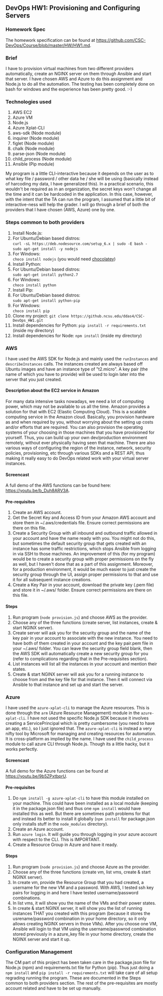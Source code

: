 ## DevOps HW1: Provisioning and Configuring Servers

### Homework Spec

The homework specification can be found at https://github.com/CSC-DevOps/Course/blob/master/HW/HW1.md. 

### Brief

I have to provision virtual machines from two different providers automatically, create an NGINX server on them through Ansible and start that server. I have chosen AWS and Azure to do this assignment and Node.js to do all the automation. The testing has been completely done on bash for windows and the experience has been pretty good. :-) 

### Technologies used

1. AWS EC2
2. Azure VM
3. Node.js
4. Azure Xplat-CLI 
5. aws-sdk (Node module)
6. inquirer (Node module)
7. figlet (Node module)
8. chalk (Node module)
9. parse-json (Node module)
10. child_process (Node module)
11. Ansible (Pip module)

My program is a little CLI-interactive because it depends on the user as to what key file / password / other data he / she will be using (basically instead of harcoding my data, I have generalized this). In a practical scenario, this wouldn't be required as in an organization, the secret keys won't change all the time and it can be hardcoded in the application. In this case, however, with the intent that the TA can run the program, I assumed that a little bit of interactive-ness will help the grader. I will go through a brief of both the providers that I have chosen (AWS, Azure) one by one. 

### Steps common to both providers

1. Install Node.js:
  1. For Ubuntu/Debian based distros:<br> `curl -sL https://deb.nodesource.com/setup_6.x | sudo -E bash -` <br>
`sudo apt-get install -y nodejs`
  2. For Windows: <br> `choco install nodejs` (you would need [chocolatey](https://chocolatey.org/install))
2. Install Python:
  1. For Ubuntu/Debian based distros:<br> `sudo apt-get install python2.7`
  2. For Windows: <br> `choco install python`
3. Install Pip:
  1. For Ubuntu/Debian based distros:<br> `sudo apt-get install python-pip`
  2. For Windows: <br> `choco install pip`
3. Clone my project: `git clone https://github.ncsu.edu/ddas4/CSC-DevOps_HW1.git`
4. Install dependencies for Python: `pip install -r requirements.txt` (inside my directory)
5. Install dependencies for Node: `npm install` (inside my directory)

### AWS

I have used the AWS SDK for Node.js and mainly used the `runInstances` and `describeInstances` calls. The instances created are always based off Ubuntu images and have an instance type of "t2.micro". A key pair (the name of which you have to provide) will be used to login later into the server that you just created.

#### Description about the EC2 service in Amazon

For many data intensive tasks nowadays, we need a lot of computing power, which may not be available to us all the time. Amazon provides a solution for that with EC2 (Elastic Computing Cloud). This is a scalable computing service in the Amazon cloud. Basically, you provision hardware as and when required by you, without worrying about the setting up costs and/or efforts that are required. You can also provision the operating systems of your choosing in those machines that you have provisioned for yourself. Thus, you can build up your own dev/production environment remotely, without ever physically having seen that machine. There are also various ways of configuring the region of the instance, network, security policies, provisioning, etc through various SDKs and a REST API, thus making it really easy to do DevOps related work with your virtual server instances. 

#### Screencast 

A full demo of the AWS functions can be found here: https://youtu.be/b_Duh8ARV3A.

#### Pre-requisites

1. Create an AWS account.
2. Get the Secret Key and Access ID from your Amazon AWS account and store them in ~/.aws/credentials file. Ensure correct permissions are there on this file.
2. Create a Security Group with all inbound and outbound traffic allowed in your account and have the name ready with you. You might not do this, but sometimes the default security group that gets created with an instance has some traffic restrictions, which stops Ansible from logging in via SSH to those machines. An improvement of this (for my program) would be to create a security group with proper permissions on the fly as well, but I haven't done that as a part of this assignment. Moreover, for a production environment, it would be much easier to just create the security group through the UI, assign proper permissions to that and use it for all subsequent instance creations.
3. Create a Key Pair in your account, download the private key (.pem file) and store it in ~/.aws/ folder. Ensure correct permissions are there on this file.

#### Steps

1. Run program (`node provision.js`) and choose AWS as the provider.
2. Choose any of the three functions (create server, list instances, create & start NGINX server).
3. Create server will ask you for the security group and the name of the key pair in your account to associate with the new instance. You need to have both of them created in your account and the key pair.pem file in your ~/.aws/ folder. You can leave the security group field blank, then the AWS SDK will automatically create a new security group for you (refer to complications regarding that in the Pre-requisites section). 
4. List instances will list all the instances in your account and mention their states.
5. Create & start NGINX server will ask you for a running instance to choose from and the key file for that instance. Then it will connect via Ansible to that instance and set up and start the server. 

### Azure

I have used the `azure-xplat-cli` to manage the Azure resources. This is done through the `arm` (Azure Resource Management) module in the `azure-xplat-cli`. I have not used the specific Node.js SDK because it involves creating a ServicePrincipal which is pretty cumbersome (you need to have an app, etc.), so I just ignored that. The `azure-xplat-cli` is instead a very nifty tool by Microsoft for managing and creating resources for automation. It is cross-platform as implied by the name. I have used the `child_process` module to call azure CLI through Node.js. Though its a little hacky, but it works perfectly. 

#### Screencast 

A full demo for the Azure functions can be found at https://youtu.be/9b5ZPxtbprU.

#### Pre-requisites

1. Do `npm install -g azure-xplat-cli` to have this module installed on your machine. This could have been installed as a local module (keeping it in the package.json file) and thus one `npm install` would have installed this as well. But there are sometimes path problems for that and instead its better to install it globally (`npm install` for package.json only installs stuff in the `node_modules` directory). 
2. Create an Azure account. 
3. Run `azure login`. It will guide you through logging in your azure account with respect to the CLI. This is IMPORTANT.
4. Create a Resource Group in Azure and have it ready.

#### Steps

1. Run program (`node provision.js`) and choose Azure as the provider. 
2. Choose any of the three functions (create vm, list vms, create & start NGINX server).
3. In create vm, provide the Resource Group that you had created, a username for the new VM and a password. With AWS, I tested ssh key pairs for logging in and here I have tested username/password combinations. 
4. In list vms, it will show you the name of the VMs and their power states. 
5. In create & start NGINX server, it will show you the list of running instances THAT you created with this program (because it stores the usrename/password combination in your home directory, so it only allows creating NGINX servers in those VMs). After you choose one VM, Ansible will login to that VM using the username/passwrod combination stored previously in a azure_key file in your home directory, create the NGINX server and start it up. 

### Configuration Management

The CM part of this project has been taken care in the package.json file for Node.js (npm) and requirements.txt file for Python (pip). Thus just doing a `npm install` and `pip install -r requirements.txt` will take care of all setup regrading running the program. These are documented in the Steps common to both providers section. The rest of the pre-requisites are mostly account related and have to be set up manually. 
